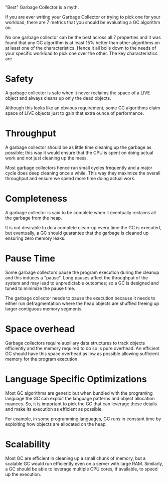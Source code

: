 "Best" Garbage Collector is a myth.

If you are ever writing your Garbage Collector or trying to pick one for your workload, there are 7 metrics that you should be evaluating a GC algorithm on.

No one garbage collector can be the best across all 7 properties and it was found that any GC algorithm is at least 15% better than other algorithms on at least one of the characteristics. Hence it all boils down to the needs of your specific workload to pick one over the other. The key characteristics are

# Safety

A garbage collector is safe when it never reclaims the space of a LIVE object and always cleans up only the dead objects.

Although this looks like an obvious requirement, some GC algorithms claim space of LIVE objects just to gain that extra ounce of performance.

# Throughput

A garbage collector should be as little time cleaning up the garbage as possible; this way it would ensure that the CPU is spent on doing actual work and not just cleaning up the mess.

Most garbage collectors hence run small cycles frequently and a major cycle does deep cleaning once a while. This way they maximize the overall throughput and ensure we spend more time doing actual work.

# Completeness

A garbage collector is said to be complete when it eventually reclaims all the garbage from the heap.

It is not desirable to do a complete clean-up every time the GC is executed, but eventually, a GC should guarantee that the garbage is cleaned up ensuring zero memory leaks.

# Pause Time

Some garbage collectors pause the program execution during the cleanup and this induces a "pause". Long pauses affect the throughput of the system and may lead to unpredictable outcomes; so a GC is designed and tuned to minimize the pause time.

The garbage collector needs to pause the execution because it needs to either run defragmentation where the heap objects are shuffled freeing up larger contiguous memory segments.

# Space overhead

Garbage collectors require auxiliary data structures to track objects efficiently and the memory required to do so is pure overhead. An efficient GC should have this space overhead as low as possible allowing sufficient memory for the program execution.

# Language Specific Optimizations

Most GC algorithms are generic but when bundled with the programing language the GC can exploit the language patterns and object allocation nuances. So, it is important to pick the GC that can leverage these details and make its execution as efficient as possible.

For example, in some programming languages, GC runs in constant time by exploiting how objects are allocated on the heap.

# Scalability

Most GC are efficient in cleaning up a small chunk of memory, but a scalable GC would run efficiently even on a server with large RAM. Similarly, a GC should be able to leverage multiple CPU cores, if available, to speed up the execution.